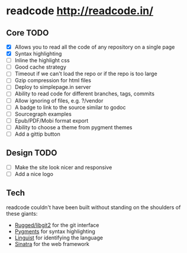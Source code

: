 # readcode http://readcode.in/

## Core TODO
  - [x] Allows you to read all the code of any repository on a single page
  - [x] Syntax highlighting
  - [ ] Inline the highlight css
  - [ ] Good cache strategy
  - [ ] Timeout if we can't load the repo or if the repo is too large
  - [ ] Gzip compression for html files
  - [ ] Deploy to simplepage.in server
  - [ ] Ability to read code for different branches, tags, commits
  - [ ] Allow ignoring of files, e.g. ?/vendor
  - [ ] A badge to link to the source similar to godoc
  - [ ] Sourcegraph examples
  - [ ] Epub/PDF/Mobi format export
  - [ ] Ability to choose a theme from pygment themes
  - [ ] Add a gittip button

## Design TODO
  - [ ] Make the site look nicer and responsive
  - [ ] Add a nice logo

## Tech
  readcode couldn't have been built without standing on the shoulders of these
  giants:

  - [Rugged/libgit2](https://github.com/libgit2/rugged) for the git interface
  - [Pygments](http://pygments.org/) for syntax highlighting
  - [Linguist](https://github.com/github/linguist) for identifying the language
  - [Sinatra](http://www.sinatrarb.com/) for the web framework
